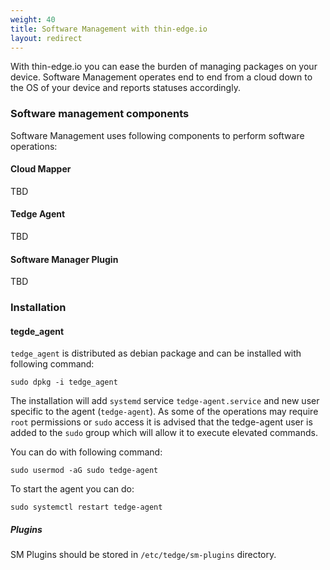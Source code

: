 ```yaml
---
weight: 40
title: Software Management with thin-edge.io
layout: redirect
---
```


With thin-edge.io you can ease the burden of managing packages on your device. Software Management operates end to end from a cloud down to the OS of your device and reports statuses accordingly.

### Software management components

Software Management uses following components to perform software operations:

#### Cloud Mapper

TBD

#### Tedge Agent

TBD

#### Software Manager Plugin

TBD

### Installation

#### tegde_agent

`tedge_agent` is distributed as debian package and can be installed with following command:

```shell
sudo dpkg -i tedge_agent
```

The installation will add `systemd` service `tedge-agent.service` and new user specific to the agent (`tedge-agent`). As some of the operations may require `root` permissions or `sudo` access it is advised that the tedge-agent user is added to the `sudo` group which will allow it to execute elevated commands.

You can do with following command:

```shell
sudo usermod -aG sudo tedge-agent
```

To start the agent you can do:

```shell
sudo systemctl restart tedge-agent
```

##### Plugins

SM Plugins should be stored in `/etc/tedge/sm-plugins` directory.
